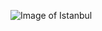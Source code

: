 ![Image of Istanbul](https://i.picsum.photos/id/1015/1900/600.jpg?hmac=kvDaTc_RwyKVDsqloTdpq4Q---t2GsnEFoOw-a_kxDk)